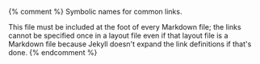 {% comment %}
Symbolic names for common links.

This file must be included at the foot of every Markdown file; the
links cannot be specified once in a layout file even if that layout
file is a Markdown file because Jekyll doesn't expand the link
definitions if that's done.
{% endcomment %}

[build-tools]: https://en.wikipedia.org/wiki/List_of_build_automation_software

[capes-gerard]: https://github.com/gcapes
[covenant]: https://www.contributor-covenant.org

[dc]: https://datacarpentry.org/
[dursi-jonathan]: https://www.dursi.ca/
[dursi-pattern-rules]: https://github.com/ljdursi/make_pattern_rules

[gnu-make]: http://www.gnu.org/software/make/

[huff-katy]: http://katyhuff.github.io/
[huff-testing]: https://github.com/katyhuff/python-testing

[insight]: https://www.insightdatascience.com/

[make]: https://www.gnu.org/software/make/

[swc]: http://software-carpentry.org
[swc-make]: https://github.com/swcarpentry/make-novice

[tf-idf]: https://en.wikipedia.org/wiki/Tf%E2%80%93idf

[zipfs-law]: http://en.wikipedia.org/wiki/Zipf%27s_law
